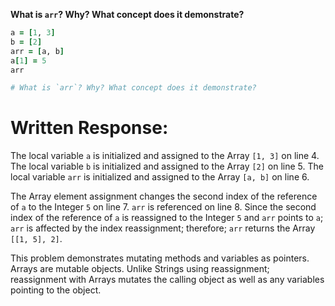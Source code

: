 **What is `arr`? Why? What concept does it demonstrate?**

```ruby
a = [1, 3]
b = [2]
arr = [a, b]
a[1] = 5
arr

# What is `arr`? Why? What concept does it demonstrate?
```
# Written Response:

The local variable `a` is initialized and assigned to the Array `[1, 3]` on line 4.
The local variable `b` is initialized and assigned to the Array `[2]` on line 5.
The local variable `arr` is initialized and assigned to the Array `[a, b]` on line 6.

The Array element assignment changes the second index of the reference of `a` to the Integer `5` on line 7.
`arr` is referenced on line 8. Since the second index of the reference of `a` is reassigned to the Integer `5` and `arr` points to `a`; `arr` is affected by the index reassignment; therefore; `arr` returns the Array 
`[[1, 5], 2]`.

This problem demonstrates mutating methods and variables as pointers. Arrays are mutable objects. Unlike Strings using reassignment; reassignment with Arrays mutates the calling object as well as any variables pointing to the object.
